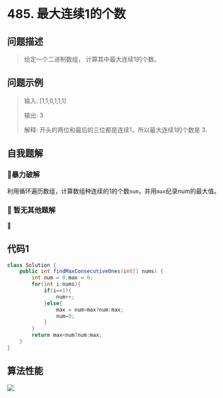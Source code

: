 # 485. 最大连续1的个数
问题描述
----
> 给定一个二进制数组， 计算其中最大连续1的个数。

问题示例
----
> 输入: [1,1,0,1,1,1]
>
> 输出: 3
>
> 解释: 开头的两位和最后的三位都是连续1，所以最大连续1的个数是 3.

自我题解
----
### 🦄暴力破解

利用循环遍历数组，计算数组种连续的1的个数`num`，并用`max`纪录num的最大值。

### 🧚‍ 暂无其他题解

🚫

代码1
----
```java
class Solution {
    public int findMaxConsecutiveOnes(int[] nums) {
        int num = 0,max = 0;
        for(int i:nums){
            if(i==1){
                num++;
            }else{
                max = num>max?num:max;
                num=0;
            }   
        }
        return max<num?num:max;
    }
}
```

算法性能
----

![](https://cdn.jsdelivr.net/gh/occlive/ImageStore//javabase/485_1.png)



